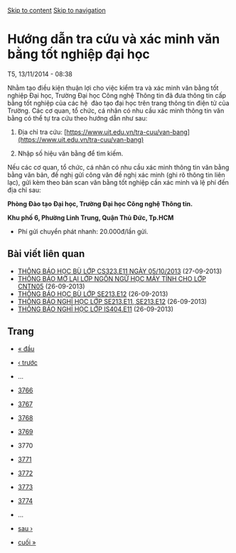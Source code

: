 [Skip to content](https://daa.uit.edu.vn/thongbao/huong-dan-tra-cuu-va-xac-minh-van-bang-tot-nghiep-dai-hoc?page=3769#main)
 [Skip to navigation](https://daa.uit.edu.vn/thongbao/huong-dan-tra-cuu-va-xac-minh-van-bang-tot-nghiep-dai-hoc?page=3769#main-nav)

Hướng dẫn tra cứu và xác minh văn bằng tốt nghiệp đại học
=========================================================

T5, 13/11/2014 - 08:38

Nhằm tạo điều kiện thuận lợi cho việc kiểm tra và xác minh văn bằng tốt nghiệp Đại học, Trường Đại học Công nghệ Thông tin đã đưa thông tin cấp bằng tốt nghiệp của các hệ  đào tạo đại học trên trang thông tin điện tử của Trường. Các cơ quan, tổ chức, cá nhân có nhu cầu xác minh thông tin văn bằng có thể tự tra cứu theo hướng dẫn như sau:

1.  Địa chỉ tra cứu: [https://www.uit.edu.vn/tra-cuu/van-bang](https://www.uit.edu.vn/tra-cuu/van-bang)
    
2.  Nhập số hiệu văn bằng để tìm kiếm.

Nếu các cơ quan, tổ chức, cá nhân có nhu cầu xác minh thông tin văn bằng bằng văn bản, đề nghị gửi công văn đề nghị xác minh (ghi rõ thông tin liên lạc), gửi kèm theo bản scan văn bằng tốt nghiệp cần xác minh và lệ phí đến địa chỉ sau:  

**Phòng Đào tạo Đại học, Trường Đại học Công nghệ Thông tin.**

**Khu phố 6, Phường Linh Trung, Quận Thủ Đức, Tp.HCM**

*   Phí gửi chuyển phát nhanh: 20.000đ/lần gửi.

Bài viết liên quan
------------------

*   [THÔNG BÁO HỌC BÙ LỚP CS323.E11 NGÀY 05/10/2013](https://daa.uit.edu.vn/thongbao/thong-bao-hoc-bu-lop-cs323e11-ngay-05102013)
     (27-09-2013)
*   [THÔNG BÁO MỞ LẠI LỚP NGÔN NGỮ HỌC MÁY TÍNH CHO LỚP CNTN05](https://daa.uit.edu.vn/thongbao/thong-bao-mo-lai-lop-ngon-ngu-hoc-may-tinh-cho-lop-cntn05)
     (26-09-2013)
*   [THÔNG BÁO HỌC BÙ LỚP SE213.E12](https://daa.uit.edu.vn/thongbao/thong-bao-hoc-bu-lop-se213e12)
     (26-09-2013)
*   [THÔNG BÁO NGHỈ HỌC LỚP SE213.E11, SE213.E12](https://daa.uit.edu.vn/thongbao/thong-bao-nghi-hoc-lop-se213e11-se213e12)
     (26-09-2013)
*   [THÔNG BÁO NGHỈ HỌC LỚP IS404.E11](https://daa.uit.edu.vn/thongbao/thong-bao-nghi-hoc-lop-is404e11)
     (26-09-2013)

Trang
-----

*   [« đầu](https://daa.uit.edu.vn/thongbao/huong-dan-tra-cuu-va-xac-minh-van-bang-tot-nghiep-dai-hoc "Đến trang đầu tiên")
    
*   [‹ trước](https://daa.uit.edu.vn/thongbao/huong-dan-tra-cuu-va-xac-minh-van-bang-tot-nghiep-dai-hoc?page=3768 "Đến trang kế trước")
    
*   …
*   [3766](https://daa.uit.edu.vn/thongbao/huong-dan-tra-cuu-va-xac-minh-van-bang-tot-nghiep-dai-hoc?page=3765 "Đến trang 3766")
    
*   [3767](https://daa.uit.edu.vn/thongbao/huong-dan-tra-cuu-va-xac-minh-van-bang-tot-nghiep-dai-hoc?page=3766 "Đến trang 3767")
    
*   [3768](https://daa.uit.edu.vn/thongbao/huong-dan-tra-cuu-va-xac-minh-van-bang-tot-nghiep-dai-hoc?page=3767 "Đến trang 3768")
    
*   [3769](https://daa.uit.edu.vn/thongbao/huong-dan-tra-cuu-va-xac-minh-van-bang-tot-nghiep-dai-hoc?page=3768 "Đến trang 3769")
    
*   3770
*   [3771](https://daa.uit.edu.vn/thongbao/huong-dan-tra-cuu-va-xac-minh-van-bang-tot-nghiep-dai-hoc?page=3770 "Đến trang 3771")
    
*   [3772](https://daa.uit.edu.vn/thongbao/huong-dan-tra-cuu-va-xac-minh-van-bang-tot-nghiep-dai-hoc?page=3771 "Đến trang 3772")
    
*   [3773](https://daa.uit.edu.vn/thongbao/huong-dan-tra-cuu-va-xac-minh-van-bang-tot-nghiep-dai-hoc?page=3772 "Đến trang 3773")
    
*   [3774](https://daa.uit.edu.vn/thongbao/huong-dan-tra-cuu-va-xac-minh-van-bang-tot-nghiep-dai-hoc?page=3773 "Đến trang 3774")
    
*   …
*   [sau ›](https://daa.uit.edu.vn/thongbao/huong-dan-tra-cuu-va-xac-minh-van-bang-tot-nghiep-dai-hoc?page=3770 "Đến trang kế sau")
    
*   [cuối »](https://daa.uit.edu.vn/thongbao/huong-dan-tra-cuu-va-xac-minh-van-bang-tot-nghiep-dai-hoc?page=3863 "Đến trang cuối cùng")
